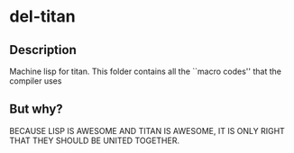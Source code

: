 # del-titan #

## Description ##

Machine lisp for titan. This folder contains all the ``macro codes'' that the compiler uses

## But why? ##

BECAUSE LISP IS AWESOME AND TITAN IS AWESOME, IT IS ONLY RIGHT THAT THEY SHOULD BE UNITED TOGETHER.	